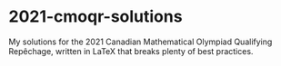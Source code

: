 # 2021-cmoqr-solutions
My solutions for the 2021 Canadian Mathematical Olympiad Qualifying Repêchage, written in LaTeX that breaks plenty of best practices.
